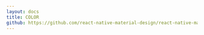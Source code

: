 ```yaml
---
layout: docs
title: COLOR
github: https://github.com/react-native-material-design/react-native-material-design/blob/master/lib/config.js
---
```

